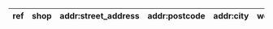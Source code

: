 | ref   | shop   | addr:street_address   | addr:postcode   | addr:city   | website   | geometry   |
|-------|--------|-----------------------|-----------------|-------------|-----------|------------|